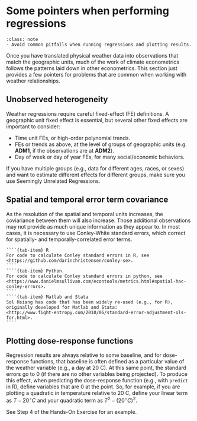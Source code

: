 # Some pointers when performing regressions

```{admonition} Key objectives
:class: note
- Avoid common pitfalls when running regressions and plotting results.
```

Once you have translated physical weather data into observations that
match the geographic units, much of the work of climate econometrics
follows the patterns laid down in other econometrics. This section
just provides a few pointers for problems that are common when working
with weather relationships.

## Unobserved heterogeneity

Weather regressions require careful fixed-effect (FE) definitions. A
geographic unit fixed effect is essential, but several other fixed
effects are important to consider:

 - Time unit FEs, or high-order polynomial trends.
 - FEs or trends as above, at the level of groups of geographic units
   (e.g. **ADM1**, if the observations are at **ADM2**).
 - Day of week or day of year FEs, for many social/economic behaviors.

If you have multiple groups (e.g., data for different ages, races, or
sexes) and want to estimate different effects for different groups,
make sure you use Seemingly Unrelated Regressions.

## Spatial and temporal error term covariance

As the resolution of the spatial and temporal units increases, the
coviariance between them will also increase. Those additional
observations may not provide as much unique information as they appear
to. In most cases, it is necessary to use Conley-White standard
errors, which correct for spatially- and temporally-correlated error
terms.

`````{tab-set}
````{tab-item} R
For code to calculate Conley standard errors in R, see <https://github.com/darinchristensen/conley-se>.
````
````{tab-item} Python
For code to calculate Conley standard errors in python, see <https://www.danielmsullivan.com/econtools/metrics.html#spatial-hac-conley-errors>.
````
````{tab-item} Matlab and Stata
Sol Hsiang has code that has been widely re-used (e.g., for R),
originally developed for Matlab and Stata:
<http://www.fight-entropy.com/2010/06/standard-error-adjustment-ols-for.html>.
````
`````

## Plotting dose-response functions

Regression results are always relative to some baseline, and for
dose-response functions, that baseline is often defined as a
particular value of the weather variable (e.g., a day at 20 C). At
this same point, the standard errors go to 0 (if there are no other
variables being projected). To produce this effect, when predicting
the dose-response function (e.g., with `predict` in R), define
variables that are 0 at the point. So, for example, if you are
plotting a quadratic in temperature relative to 20 C, define your
linear term as $T-20^\circ C$ and your quadratic term as $T^2 -
(20^\circ C)^2$.

See Step 4 of the Hands-On Exercise for an example.
